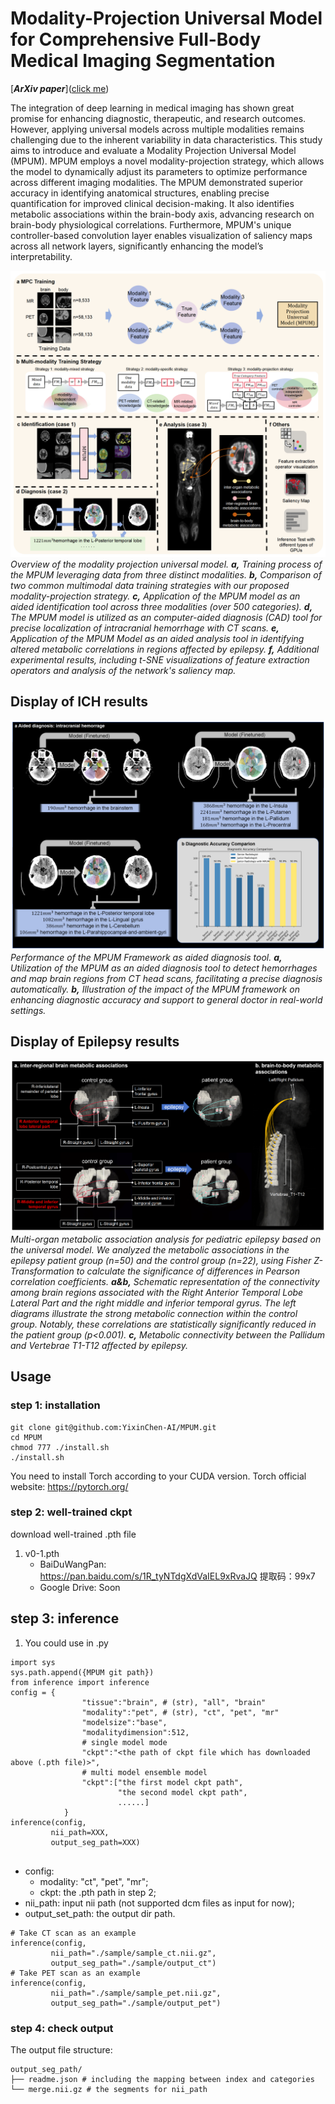 # Modality-Projection Universal Model for Comprehensive Full-Body Medical Imaging Segmentation

[***ArXiv paper***]([click me](https://arxiv.org/abs/2412.19026))

The integration of deep learning in medical imaging has shown great promise for enhancing diagnostic, therapeutic, and research outcomes. However, applying universal models across multiple modalities remains challenging due to the inherent variability in data characteristics. This study aims to introduce and evaluate a Modality Projection Universal Model (MPUM). MPUM employs a novel modality-projection strategy, which allows the model to dynamically adjust its parameters to optimize performance across different imaging modalities. The MPUM demonstrated superior accuracy in identifying anatomical structures, enabling precise quantification for improved clinical decision-making. It also identifies metabolic associations within the brain-body axis, advancing research on brain-body physiological correlations. Furthermore, MPUM's unique controller-based convolution layer enables visualization of saliency maps across all network layers, significantly enhancing the model’s interpretability.

![image](https://github.com/YixinChen-AI/MPUM/blob/main/overview.png)
_Overview of the modality projection universal model. **a,** Training process of the MPUM leveraging data from three distinct modalities. **b,** Comparison of two common multimodal data training strategies with our proposed modality-projection strategy. **c,** Application of the MPUM model as an aided identification tool across three modalities (over 500 categories). **d,** The MPUM model is utilized as an computer-aided diagnosis (CAD) tool for precise localization of intracranial hemorrhage with CT scans. **e,** Application of the MPUM Model as an aided analysis tool in identifying altered metabolic correlations in regions affected by epilepsy. **f,** Additional experimental results, including t-SNE visualizations of feature extraction operators and analysis of the network's saliency map._

## Display of ICH results

![image](https://github.com/YixinChen-AI/MPUM/blob/main/case2.png)
_Performance of the MPUM Framework as aided diagnosis tool. **a,** Utilization of the MPUM as an aided diagnosis tool to detect hemorrhages and map brain regions from CT head scans, facilitating a precise diagnosis automatically. **b,** Illustration of the impact of the MPUM framework on enhancing diagnostic accuracy and support to general doctor in real-world settings._

## Display of Epilepsy results

![image](https://github.com/YixinChen-AI/MPUM/blob/main/qianfoshan.png)
_Multi-organ metabolic association analysis for pediatric epilepsy based on the universal model. We analyzed the metabolic associations in the epilepsy patient group (n=50) and the control group (n=22), using Fisher Z-Transformation to calculate the significance of differences in Pearson correlation coefficients. **a&b,** Schematic representation of the connectivity among brain regions associated with the Right Anterior Temporal Lobe Lateral Part and the right middle and inferior temporal gyrus. The left diagrams illustrate the strong metabolic connection within the control group. Notably, these correlations are statistically significantly reduced in the patient group (p<0.001). **c,** Metabolic connectivity between the Pallidum and Vertebrae T1-T12 affected by epilepsy._

## Usage
### step 1: installation
```
git clone git@github.com:YixinChen-AI/MPUM.git
cd MPUM
chmod 777 ./install.sh
./install.sh
```
You need to install Torch according to your CUDA version. Torch official website: https://pytorch.org/

### step 2: well-trained ckpt
download well-trained .pth file
1. v0-1.pth
   - BaiDuWangPan: https://pan.baidu.com/s/1R_tyNTdgXdVaIEL9xRvaJQ  提取码：99x7 
   - Google Drive: Soon

## step 3: inference
1. You could use in .py
```
import sys
sys.path.append({MPUM git path})
from inference import inference
config = {
                "tissue":"brain", # (str), "all", "brain"
                "modality":"pet", # (str), "ct", "pet", "mr"
                "modelsize":"base",
                "modalitydimension":512,
                # single model mode
                "ckpt":"<the path of ckpt file which has downloaded above (.pth file)>",
                # multi model ensemble model
                "ckpt":["the first model ckpt path",
                        "the second model ckpt path",
                        ......]
            }
inference(config,
         nii_path=XXX,
         output_seg_path=XXX)


```
- config:
  - modality: "ct", "pet", "mr";
  - ckpt: the .pth path in step 2;
- nii_path: input nii path (not supported dcm files as input for now);
- output_set_path: the output dir path.

```
# Take CT scan as an example
inference(config,
         nii_path="./sample/sample_ct.nii.gz",
         output_seg_path="./sample/output_ct")
# Take PET scan as an example
inference(config,
         nii_path="./sample/sample_pet.nii.gz",
         output_seg_path="./sample/output_pet")
```
### step 4: check output
The output file structure:
```
output_seg_path/
├── readme.json # including the mapping between index and categories
└── merge.nii.gz # the segments for nii_path
```
